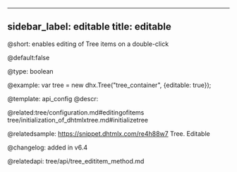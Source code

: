 
---
sidebar_label: editable
title: editable
---          

@short: enables editing of Tree items on a double-click  

@default:false



@type: boolean

@example: 
var tree = new dhx.Tree("tree_container", {editable: true});


@template:	api_config
@descr: 




@related:tree/configuration.md#editingofitems
 tree/initialization_of_dhtmlxtree.md#initializetree



@relatedsample: https://snippet.dhtmlx.com/re4h88w7	Tree. Editable

@changelog: added in v6.4

@relatedapi: tree/api/tree_edititem_method.md